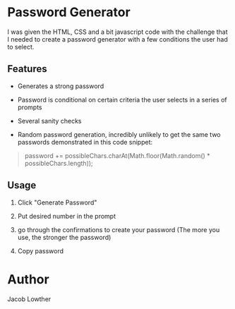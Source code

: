 
# Password Generator

I was given the HTML, CSS and a bit javascript code with the challenge that I needed to create a password generator
with a few conditions the user had to select.

## Features

- Generates a strong password

- Password is conditional on certain criteria the user selects in a series of prompts

- Several sanity checks

- Random password generation, incredibly unlikely to get the same two passwords demonstrated in this code snippet:
> password += possibleChars.charAt(Math.floor(Math.random() * possibleChars.length));

## Usage

1. Click "Generate Password"

2. Put desired number in the prompt

3. go through the confirmations to create your password (The more you use, the stronger the password)

4. Copy password

# Author

Jacob Lowther